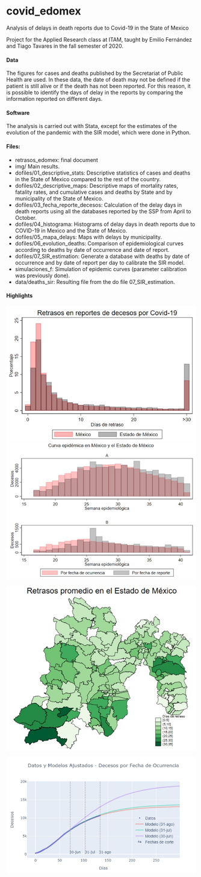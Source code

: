 # covid_edomex
Analysis of delays in death reports due to Covid-19 in the State of Mexico

Project for the Applied Research class at ITAM, taught by Emilio Fernández and Tiago Tavares in the fall semester of 2020.

#### Data
The figures for cases and deaths published by the Secretariat of Public Health are used. In these data, the date of death may not be defined if the patient is still alive or if the death has not been reported. For this reason, it is possible to identify the days of delay in the reports by comparing the information reported on different days.

#### Software
The analysis is carried out with Stata, except for the estimates of the evolution of the pandemic with the SIR model, which were done in Python.

#### Files:

* retrasos_edomex: final document
* img/ Main results.
* dofiles/01_descriptive_stats: Descriptive statistics of cases and deaths in the State of Mexico compared to the rest of the country.
* dofiles/02_descriptive_maps: Descriptive maps of mortality rates, fatality rates, and cumulative cases and deaths by State and by municipality of the State of Mexico.
* dofiles/03_fecha_reporte_decesos: Calculation of the delay days in death reports using all the databases reported by the SSP from April to October.
* dofiles/04_histograma: Histograms of delay days in death reports due to COVID-19 in Mexico and the State of Mexico.
* dofiles/05_mapa_delays: Maps with delays by municipality.
* dofiles/06_evolution_deaths: Comparison of epidemiological curves according to deaths by date of occurrence and date of report.
* dofiles/07_SIR_estimation: Generate a database with deaths by date of occurrence and by date of report per day to calibrate the SIR model.
* simulaciones_f: Simulation of epidemic curves (parameter calibration was previously done).
* data/deaths_sir: Resulting file from the do file 07_SIR_estimation.

#### Highlights

<img src="img/retrasos_poredo.jpg">

<img src="img/curvas_pais_edo.jpg">

![img](img/mapdelays.jpg)

<img src="img/ocurred.jpg">

